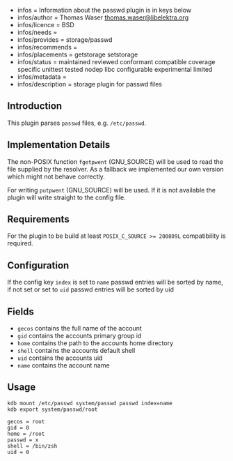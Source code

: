 - infos = Information about the passwd plugin is in keys below
- infos/author = Thomas Waser <thomas.waser@libelektra.org>
- infos/licence = BSD
- infos/needs =
- infos/provides = storage/passwd
- infos/recommends =
- infos/placements = getstorage setstorage
- infos/status = maintained reviewed conformant compatible coverage specific unittest tested nodep libc configurable experimental limited
- infos/metadata =
- infos/description = storage plugin for passwd files

## Introduction

This plugin parses `passwd` files, e.g. `/etc/passwd`.

## Implementation Details

The non-POSIX function `fgetpwent` (GNU_SOURCE) will be used to
read the file supplied by the resolver.
As a fallback we implemented our own version which might not behave correctly.

For writing `putpwent` (GNU_SOURCE) will be used.
If it is not available the plugin will write straight to the config file.

## Requirements

For the plugin to be build at least `POSIX_C_SOURCE >= 200809L` compatibility
is required.

## Configuration

If the config key `index` is set to `name` passwd entries will be sorted by name, if not set or set to `uid` passwd entries will be sorted by uid

## Fields

- `gecos` contains the full name of the account
- `gid` contains the accounts primary group id
- `home` contains the path to the accounts home directory
- `shell` contains the accounts default shell
- `uid` contains the accounts uid
- `name` contains the account name

## Usage

    kdb mount /etc/passwd system/passwd passwd index=name
    kdb export system/passwd/root

    gecos = root
    gid = 0
    home = /root
    passwd = x
    shell = /bin/zsh
    uid = 0


